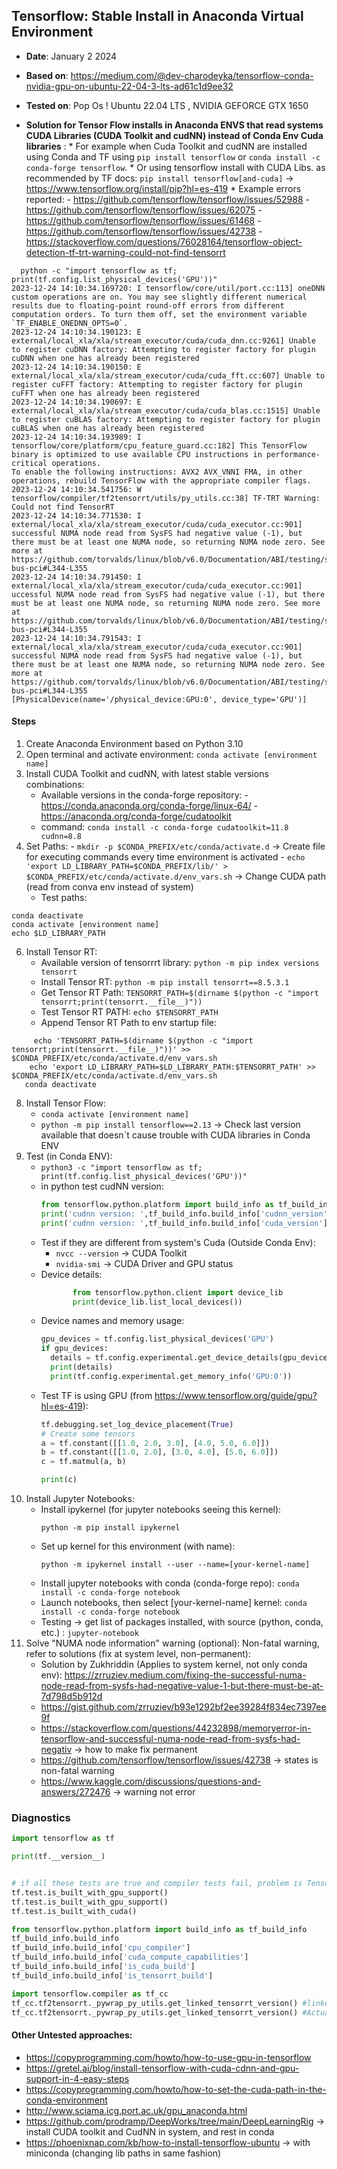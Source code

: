 ## Tensorflow: Stable Install in Anaconda Virtual Environment
- **Date**: January 2 2024
- **Based on**: https://medium.com/@dev-charodeyka/tensorflow-conda-nvidia-gpu-on-ubuntu-22-04-3-lts-ad61c1d9ee32
- **Tested on**: Pop Os ! Ubuntu 22.04 LTS , NVIDIA GEFORCE GTX 1650

- **Solution for Tensor Flow installs in Anaconda ENVS that read systems CUDA Libraries (CUDA Toolkit and cudNN) instead of Conda Env Cuda libraries** :
         * For example when Cuda Toolkit and cudNN are installed using Conda and TF using ```pip install tensorflow``` or ```conda install -c conda-forge tensorflow```.
         * Or using tensorflow install with CUDA Libs. as recommended by TF docs: ```pip install tensorflow[and-cuda]``` -> https://www.tensorflow.org/install/pip?hl=es-419
         * Example errors reported:
                - https://github.com/tensorflow/tensorflow/issues/52988
                - https://github.com/tensorflow/tensorflow/issues/62075
                - https://github.com/tensorflow/tensorflow/issues/61468
                - https://github.com/tensorflow/tensorflow/issues/42738
                - https://stackoverflow.com/questions/76028164/tensorflow-object-detection-tf-trt-warning-could-not-find-tensorrt
```
  python -c "import tensorflow as tf; print(tf.config.list_physical_devices('GPU'))"
2023-12-24 14:10:34.169720: I tensorflow/core/util/port.cc:113] oneDNN custom operations are on. You may see slightly different numerical results due to floating-point round-off errors from different computation orders. To turn them off, set the environment variable `TF_ENABLE_ONEDNN_OPTS=0`.
2023-12-24 14:10:34.190123: E external/local_xla/xla/stream_executor/cuda/cuda_dnn.cc:9261] Unable to register cuDNN factory: Attempting to register factory for plugin cuDNN when one has already been registered
2023-12-24 14:10:34.190150: E external/local_xla/xla/stream_executor/cuda/cuda_fft.cc:607] Unable to register cuFFT factory: Attempting to register factory for plugin cuFFT when one has already been registered
2023-12-24 14:10:34.190697: E external/local_xla/xla/stream_executor/cuda/cuda_blas.cc:1515] Unable to register cuBLAS factory: Attempting to register factory for plugin cuBLAS when one has already been registered
2023-12-24 14:10:34.193989: I tensorflow/core/platform/cpu_feature_guard.cc:182] This TensorFlow binary is optimized to use available CPU instructions in performance-critical operations.
To enable the following instructions: AVX2 AVX_VNNI FMA, in other operations, rebuild TensorFlow with the appropriate compiler flags.
2023-12-24 14:10:34.541756: W tensorflow/compiler/tf2tensorrt/utils/py_utils.cc:38] TF-TRT Warning: Could not find TensorRT
2023-12-24 14:10:34.771530: I external/local_xla/xla/stream_executor/cuda/cuda_executor.cc:901] successful NUMA node read from SysFS had negative value (-1), but there must be at least one NUMA node, so returning NUMA node zero. See more at https://github.com/torvalds/linux/blob/v6.0/Documentation/ABI/testing/sysfs-bus-pci#L344-L355
2023-12-24 14:10:34.791450: I external/local_xla/xla/stream_executor/cuda/cuda_executor.cc:901]  uccessful NUMA node read from SysFS had negative value (-1), but there must be at least one NUMA node, so returning NUMA node zero. See more at https://github.com/torvalds/linux/blob/v6.0/Documentation/ABI/testing/sysfs-bus-pci#L344-L355
2023-12-24 14:10:34.791543: I external/local_xla/xla/stream_executor/cuda/cuda_executor.cc:901] successful NUMA node read from SysFS had negative value (-1), but there must be at least one NUMA node, so returning NUMA node zero. See more at https://github.com/torvalds/linux/blob/v6.0/Documentation/ABI/testing/sysfs-bus-pci#L344-L355
[PhysicalDevice(name='/physical_device:GPU:0', device_type='GPU')]
```
#### Steps
1. Create Anaconda Environment based on Python 3.10
2. Open terminal and activate environment: ``` conda activate [environment name] ```
3. Install CUDA Toolkit and cudNN, with latest stable versions combinations:
     - Available versions in the conda-forge repository:
           -  https://conda.anaconda.org/conda-forge/linux-64/
           - https://anaconda.org/conda-forge/cudatoolkit
     - command: ``` conda install -c conda-forge cudatoolkit=11.8 cudnn=8.8 ```
4. Set Paths:
       - ``` mkdir -p $CONDA_PREFIX/etc/conda/activate.d ``` -> Create file for executing commands every time environment is activated
       - ```echo 'export LD_LIBRARY_PATH=$CONDA_PREFIX/lib/' > $CONDA_PREFIX/etc/conda/activate.d/env_vars.sh``` -> Change CUDA path (read from conva env instead of system)
   - Test paths:
```
conda deactivate
conda activate [environment name]
echo $LD_LIBRARY_PATH
```
6. Install Tensor RT:
   - Available version of tensorrrt library: ```python -m pip index versions tensorrt```
   - Install Tensor RT: ```python -m pip install tensorrt==8.5.3.1```
   - Get Tensor RT Path: ```TENSORRT_PATH=$(dirname $(python -c "import tensorrt;print(tensorrt.__file__)")) ```
   - Test Tensor RT PATH: ```echo $TENSORRT_PATH```
   - Append Tensor RT Path to env startup file:
```
     echo 'TENSORRT_PATH=$(dirname $(python -c "import tensorrt;print(tensorrt.__file__)"))' >> $CONDA_PREFIX/etc/conda/activate.d/env_vars.sh
    echo 'export LD_LIBRARY_PATH=$LD_LIBRARY_PATH:$TENSORRT_PATH' >> $CONDA_PREFIX/etc/conda/activate.d/env_vars.sh
   conda deactivate
```
8. Install Tensor Flow:
     - ```conda activate [environment name]```
     - ```python -m pip install tensorflow==2.13``` -> Check last version available that doesn´t cause trouble with CUDA libraries in Conda ENV
9. Test (in Conda ENV):
     - ```python3 -c "import tensorflow as tf; print(tf.config.list_physical_devices('GPU'))"```
     - in python test cudNN version:
       ```python
       from tensorflow.python.platform import build_info as tf_build_info
       print('cudnn version: ',tf_build_info.build_info['cudnn_version'])
       print('cudnn version: ',tf_build_info.build_info['cuda_version'])
       ```
     - Test if they are different from system's Cuda (Outside Conda Env):
       * ```nvcc --version``` -> CUDA Toolkit
       * ```nvidia-smi``` -> CUDA Driver and GPU status
     - Device details:
       ```python
              from tensorflow.python.client import device_lib
              print(device_lib.list_local_devices())
       ```
     - Device names and memory usage:
       ```python
       gpu_devices = tf.config.list_physical_devices('GPU')
       if gpu_devices:
         details = tf.config.experimental.get_device_details(gpu_devices[0])
         print(details)
         print(tf.config.experimental.get_memory_info('GPU:0'))
       ```
     - Test TF is using GPU (from    https://www.tensorflow.org/guide/gpu?hl=es-419):
       ```python
       tf.debugging.set_log_device_placement(True)
       # Create some tensors
       a = tf.constant([[1.0, 2.0, 3.0], [4.0, 5.0, 6.0]])
       b = tf.constant([[1.0, 2.0], [3.0, 4.0], [5.0, 6.0]])
       c = tf.matmul(a, b)

       print(c)
       ```     
10. Install Jupyter Notebooks:
       * Install ipykernel (for jupyter notebooks seeing this kernel):
         ```
         python -m pip install ipykernel
         ```
       * Set up kernel for this environment (with name):
         ```
         python -m ipykernel install --user --name=[your-kernel-name]
         ```
       * Install jupyter notebooks with conda (conda-forge repo):
         ```conda install -c conda-forge notebook```
       * Launch notebooks, then select [your-kernel-name] kernel:
         ```conda install -c conda-forge notebook```
       * Testing -> get list of packages installed, with source (python, conda, etc.) : ```jupyter-notebook```
12. Solve "NUMA node information" warning (optional):
    Non-fatal warning, refer to solutions (fix at system level, non-permanent):
     - Solution by Zukhriddin (Applies to system kernel, not only conda env): https://zrruziev.medium.com/fixing-the-successful-numa-node-read-from-sysfs-had-negative-value-1-but-there-must-be-at-7d798d5b912d
     - https://gist.github.com/zrruziev/b93e1292bf2ee39284f834ec7397ee9f
     - https://stackoverflow.com/questions/44232898/memoryerror-in-tensorflow-and-successful-numa-node-read-from-sysfs-had-negativ -> how to make fix permanent
     - https://github.com/tensorflow/tensorflow/issues/42738 -> states is non-fatal warning
     - https://www.kaggle.com/discussions/questions-and-answers/272476 -> warning not error
   
### Diagnostics
```python
import tensorflow as tf

print(tf.__version__)


# if all these tests are true and compiler tests fail, problem is Tensor RT
tf.test.is_built_with_gpu_support()
tf.test.is_built_with_gpu_support()
tf.test.is_built_with_cuda()

from tensorflow.python.platform import build_info as tf_build_info
tf_build_info.build_info
tf_build_info.build_info['cpu_compiler']
tf_build_info.build_info['cuda_compute_capabilities']
tf_build_info.build_info['is_cuda_build']
tf_build_info.build_info['is_tensorrt_build']

import tensorflow.compiler as tf_cc
tf_cc.tf2tensorrt._pywrap_py_utils.get_linked_tensorrt_version() #linked Tensor RT version
tf_cc.tf2tensorrt._pywrap_py_utils.get_linked_tensorrt_version() #Actually loaded Tensor RT version, breaks if wrong
```

   
#### Other Untested approaches:
- https://copyprogramming.com/howto/how-to-use-gpu-in-tensorflow
- https://gretel.ai/blog/install-tensorflow-with-cuda-cdnn-and-gpu-support-in-4-easy-steps
- https://copyprogramming.com/howto/how-to-set-the-cuda-path-in-the-conda-environment
- http://www.sciama.icg.port.ac.uk/gpu_anaconda.html
- https://github.com/prodramp/DeepWorks/tree/main/DeepLearningRig -> install CUDA toolkit and CudNN in system, and rest in conda
- https://phoenixnap.com/kb/how-to-install-tensorflow-ubuntu -> with miniconda (changing lib paths in same fashion)

   

   
